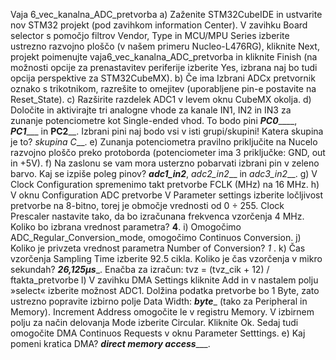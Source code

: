 Vaja 6_vec_kanalna_ADC_pretvorba
a)	Zaženite STM32CubeIDE in ustvarite nov STM32 projekt (pod zavihkom information Center). V zavihku Board selector s pomočjo filtrov Vendor, Type in MCU/MPU Series izberite ustrezno razvojno ploščo (v našem primeru Nucleo-L476RG), kliknite Next, projekt poimenujte vaja6_vec_kanalna_ADC_pretvorba in kliknite Finish (na možnosti opcije za prenastavitev periferije izberite Yes, izbrana naj bo tudi opcija perspektive za STM32CubeMX).
b)	Če ima Izbrani ADCx pretvornik oznako s trikotnikom, razrešite to omejitev (uporabljene pin-e postavite na Reset_State). 
c)	Razširite razdelek ADC1 v levem oknu CubeMX okolja.
d)	Določite in aktivirajte tri analogne vhode za kanale IN1, IN2 in IN3 za zunanje potenciometre kot Single-ended vhod. To bodo pini ___PC0_______, ___PC1______ in ____PC2______. 
Izbrani pini naj bodo vsi v isti grupi/skupini! Katera skupina je to? _skupina C___.
e)	Zunanja potenciometra pravilno priključite na Nucelo razvojno ploščo preko protoborda (potenciometer ima 3 priključke: GND, out in +5V). 
f)	Na zaslonu se vam mora usterzno pobarvati izbrani pin v zeleno barvo. Kaj se izpiše poleg pinov? ___adc1_in2___, _adc2_in2___ in _adc3_in2___.
g)	V Clock Configuration spremenimo takt pretvorbe FCLK (MHz) na 16 MHz.
h)	V oknu Configuration ADC pretvorbe V Parameter settings izberite ločljivost pretvorbe na 8-bitno, torej je območje vrednosti od 0 ÷ 255. Clock Prescaler nastavite tako, da bo izračunana frekvenca vzorčenja 4 MHz. Koliko bo izbrana vrednost parametra? __4__.
i)	Omogočimo ADC_Regular_Conversion_mode, omogočimo Continuos Conversion.
j)	Koliko je privzeta vrednost parametra Number of Conversion? _1_ .
k)	Čas vzorčenja Sampling Time izberite 92.5 cikla. Koliko je čas vzorčenja v mikro sekundah? ___26,125μs____. Enačba za izračun: tvz = (tvz_cik + 12) / ftakta_pretvorbe
l)	V zavihku DMA Settings kliknite Add in v nastalem polju »select« izberite možnost ADC1. Dolžina podatka pretvorbe bo 1 Byte, zato ustrezno popravite izbirno polje Data Width: ___byte____ (tako za Peripheral in Memory). Increment Address omogočite le v registru Memory. V izbirnem polju za način delovanja Mode izberite Circular. Kliknite Ok. Sedaj tudi omogočite DMA Continuos Requests v oknu Parameter Setttings.
e)	Kaj pomeni kratica DMA? _______direct memory access__________.
